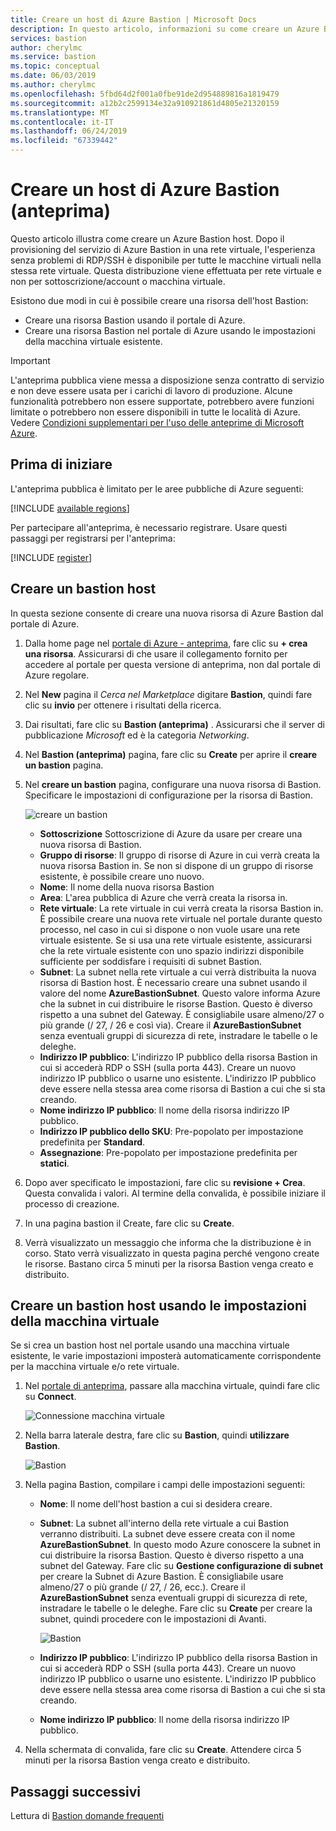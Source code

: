 ```yaml
---
title: Creare un host di Azure Bastion | Microsoft Docs
description: In questo articolo, informazioni su come creare un Azure Bastion host
services: bastion
author: cherylmc
ms.service: bastion
ms.topic: conceptual
ms.date: 06/03/2019
ms.author: cherylmc
ms.openlocfilehash: 5fbd64d2f001a0fbe91de2d954889816a1819479
ms.sourcegitcommit: a12b2c2599134e32a910921861d4805e21320159
ms.translationtype: MT
ms.contentlocale: it-IT
ms.lasthandoff: 06/24/2019
ms.locfileid: "67339442"
---
```

# <a name="create-an-azure-bastion-host-preview"></a>Creare un host di Azure Bastion (anteprima)

Questo articolo illustra come creare un Azure Bastion host. Dopo il provisioning del servizio di Azure Bastion in una rete virtuale, l'esperienza senza problemi di RDP/SSH è disponibile per tutte le macchine virtuali nella stessa rete virtuale. Questa distribuzione viene effettuata per rete virtuale e non per sottoscrizione/account o macchina virtuale.

Esistono due modi in cui è possibile creare una risorsa dell'host Bastion:

* Creare una risorsa Bastion usando il portale di Azure.
* Creare una risorsa Bastion nel portale di Azure usando le impostazioni della macchina virtuale esistente.

> [!IMPORTANT]
> L'anteprima pubblica viene messa a disposizione senza contratto di servizio e non deve essere usata per i carichi di lavoro di produzione. Alcune funzionalità potrebbero non essere supportate, potrebbero avere funzioni limitate o potrebbero non essere disponibili in tutte le località di Azure. Vedere [Condizioni supplementari per l'uso delle anteprime di Microsoft Azure](https://azure.microsoft.com/support/legal/preview-supplemental-terms/).
>

## <a name="before-you-begin"></a>Prima di iniziare

L'anteprima pubblica è limitato per le aree pubbliche di Azure seguenti:

[!INCLUDE [available regions](../../includes/bastion-regions-include.md)]

Per partecipare all'anteprima, è necessario registrare. Usare questi passaggi per registrarsi per l'anteprima:

[!INCLUDE [register](../../includes/bastion-preview-register-include.md)]

## <a name="createhost"></a>Creare un bastion host

In questa sezione consente di creare una nuova risorsa di Azure Bastion dal portale di Azure.

1. Dalla home page nel [ portale di Azure - anteprima](https://aka.ms/BastionHost), fare clic su **+ crea una risorsa**. Assicurarsi di che usare il collegamento fornito per accedere al portale per questa versione di anteprima, non dal portale di Azure regolare.

1. Nel **New** pagina il *Cerca nel Marketplace* digitare **Bastion**, quindi fare clic su **invio** per ottenere i risultati della ricerca.

1. Dai risultati, fare clic su **Bastion (anteprima)** . Assicurarsi che il server di pubblicazione *Microsoft* ed è la categoria *Networking*.

1. Nel **Bastion (anteprima)** pagina, fare clic su **Create** per aprire il **creare un bastion** pagina.

1. Nel **creare un bastion** pagina, configurare una nuova risorsa di Bastion. Specificare le impostazioni di configurazione per la risorsa di Bastion.

    ![creare un bastion](./media/bastion-create-host-portal/settings.png)

    * **Sottoscrizione** Sottoscrizione di Azure da usare per creare una nuova risorsa di Bastion.
    * **Gruppo di risorse**: Il gruppo di risorse di Azure in cui verrà creata la nuova risorsa Bastion in. Se non si dispone di un gruppo di risorse esistente, è possibile creare uno nuovo.
    * **Nome**: Il nome della nuova risorsa Bastion
    * **Area**: L'area pubblica di Azure che verrà creata la risorsa in.
    * **Rete virtuale**: La rete virtuale in cui verrà creata la risorsa Bastion in. È possibile creare una nuova rete virtuale nel portale durante questo processo, nel caso in cui si dispone o non vuole usare una rete virtuale esistente. Se si usa una rete virtuale esistente, assicurarsi che la rete virtuale esistente con uno spazio indirizzi disponibile sufficiente per soddisfare i requisiti di subnet Bastion.
    * **Subnet**: La subnet nella rete virtuale a cui verrà distribuita la nuova risorsa di Bastion host. È necessario creare una subnet usando il valore del nome **AzureBastionSubnet**. Questo valore informa Azure che la subnet in cui distribuire le risorse Bastion. Questo è diverso rispetto a una subnet del Gateway. È consigliabile usare almeno/27 o più grande (/ 27, / 26 e così via). Creare il **AzureBastionSubnet** senza eventuali gruppi di sicurezza di rete, instradare le tabelle o le deleghe.
    * **Indirizzo IP pubblico**: L'indirizzo IP pubblico della risorsa Bastion in cui si accederà RDP o SSH (sulla porta 443). Creare un nuovo indirizzo IP pubblico o usarne uno esistente. L'indirizzo IP pubblico deve essere nella stessa area come risorsa di Bastion a cui che si sta creando.
    * **Nome indirizzo IP pubblico**: Il nome della risorsa indirizzo IP pubblico.
    * **Indirizzo IP pubblico dello SKU**: Pre-popolato per impostazione predefinita per **Standard**.
    * **Assegnazione**: Pre-popolato per impostazione predefinita per **statici**.

1. Dopo aver specificato le impostazioni, fare clic su **revisione + Crea**. Questa convalida i valori. Al termine della convalida, è possibile iniziare il processo di creazione.
1. In una pagina bastion il Create, fare clic su **Create**.
1. Verrà visualizzato un messaggio che informa che la distribuzione è in corso. Stato verrà visualizzato in questa pagina perché vengono create le risorse. Bastano circa 5 minuti per la risorsa Bastion venga creato e distribuito.

## <a name="createvmset"></a>Creare un bastion host usando le impostazioni della macchina virtuale

Se si crea un bastion host nel portale usando una macchina virtuale esistente, le varie impostazioni imposterà automaticamente corrispondente per la macchina virtuale e/o rete virtuale.

1. Nel [portale di anteprima](https://aka.ms/BastionHost), passare alla macchina virtuale, quindi fare clic su **Connect**.

    ![Connessione macchina virtuale](./media/bastion-create-host-portal/vmsettings.png)

1. Nella barra laterale destra, fare clic su **Bastion**, quindi **utilizzare Bastion**.

    ![Bastion](./media/bastion-create-host-portal/vmbastion.png)

1. Nella pagina Bastion, compilare i campi delle impostazioni seguenti:

    * **Nome**: Il nome dell'host bastion a cui si desidera creare.
    * **Subnet**: La subnet all'interno della rete virtuale a cui Bastion verranno distribuiti. La subnet deve essere creata con il nome **AzureBastionSubnet**. In questo modo Azure conoscere la subnet in cui distribuire la risorsa Bastion. Questo è diverso rispetto a una subnet del Gateway. Fare clic su **Gestione configurazione di subnet** per creare la Subnet di Azure Bastion. È consigliabile usare almeno/27 o più grande (/ 27, / 26, ecc.). Creare il **AzureBastionSubnet** senza eventuali gruppi di sicurezza di rete, instradare le tabelle o le deleghe. Fare clic su **Create** per creare la subnet, quindi procedere con le impostazioni di Avanti.

      ![Bastion](./media/bastion-create-host-portal/subnet.png)
      
    * **Indirizzo IP pubblico**: L'indirizzo IP pubblico della risorsa Bastion in cui si accederà RDP o SSH (sulla porta 443). Creare un nuovo indirizzo IP pubblico o usarne uno esistente. L'indirizzo IP pubblico deve essere nella stessa area come risorsa di Bastion a cui che si sta creando.
    * **Nome indirizzo IP pubblico**: Il nome della risorsa indirizzo IP pubblico.
1. Nella schermata di convalida, fare clic su **Create**. Attendere circa 5 minuti per la risorsa Bastion venga creato e distribuito.

## <a name="next-steps"></a>Passaggi successivi

Lettura di [Bastion domande frequenti](bastion-faq.md)